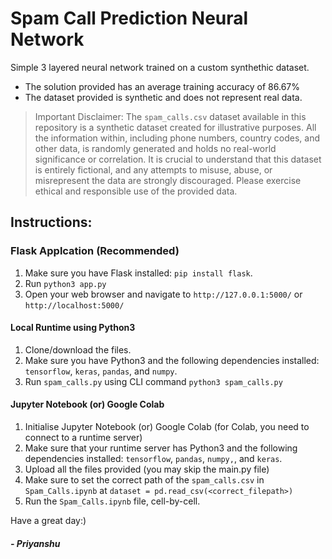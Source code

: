 # Spam Call Prediction Neural Network
Simple 3 layered neural network trained on a custom synthethic dataset.
- The solution provided has an average training accuracy of 86.67%
- The dataset provided is synthetic and does not represent real data.
> Important Disclaimer: The `spam_calls.csv` dataset available in this repository is a synthetic dataset created for illustrative purposes. All the information within, including phone numbers, country codes, and other data, is randomly generated and holds no real-world significance or correlation. It is crucial to understand that this dataset is entirely fictional, and any attempts to misuse, abuse, or misrepresent the data are strongly discouraged. Please exercise ethical and responsible use of the provided data.
> 
## Instructions:

### Flask Applcation (Recommended)
1. Make sure you have Flask installed: `pip install flask`.
2. Run `python3 app.py`
3. Open your web browser and navigate to `http://127.0.0.1:5000/` or `http://localhost:5000/`

#### Local Runtime using Python3
1. Clone/download the files.
2. Make sure you have Python3 and the following dependencies installed: `tensorflow`, `keras`, `pandas`, and `numpy`.
4. Run `spam_calls.py` using CLI command `python3 spam_calls.py`

#### Jupyter Notebook (or) Google Colab
1. Initialise Jupyter Notebook (or) Google Colab (for Colab, you need to connect to a runtime server)
2. Make sure that your runtime server has Python3 and the following dependencies installed: `tensorflow`, `pandas`, `numpy,`, and `keras`.
3. Upload all the files provided (you may skip the main.py file)
4. Make sure to set the correct path of the `spam_calls.csv` in `Spam_Calls.ipynb`  at `dataset = pd.read_csv(<correct_filepath>)`
5. Run the `Spam_Calls.ipynb` file, cell-by-cell.


Have a great day:)
##### - Priyanshu
